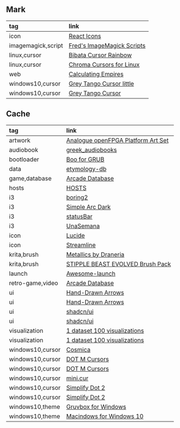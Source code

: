 ## Mark

|tag|link|
|:-|:-|
|icon|[React Icons](https://github.com/react-icons/react-icons)|
|imagemagick,script|[Fred's ImageMagick Scripts](http://www.fmwconcepts.com/imagemagick/filmgrain/index.php)|
|linux,cursor|[Bibata Cursor Rainbow](https://github.com/ful1e5/Bibata_Cursor_Rainbow)|
|linux,cursor|[Chroma Cursors for Linux](https://gnome-look.org/p/2045954)|
|web|[Calculating Empires](https://calculatingempires.net)|
|windows10,cursor|[Grey Tango Cursor little](https://deviantart.com/vicing/art/Grey-Tango-Cursor-little-115920099)|
|windows10,cursor|[Grey Tango Cursor](https://deviantart.com/vicing/art/Grey-Tango-Cursor-115807611)|

## Cache

|tag|link|
|:-|:-|
|artwork|[Analogue openFPGA Platform Art Set](https://github.com/spiritualized1997/openFPGA-Platform-Art-Set)|
|audiobook|[greek_audiobooks](https://github.com/nikolas-n/greek_audiobooks)|
|bootloader|[Boo for GRUB](https://github.com/PROxZIMA/boo-grub)|
|data|[etymology-db](https://github.com/droher/etymology-db)|
|game,database|[Arcade Database](https://www.youtube.com/@ArcadeDatabase/videos)|
|hosts|[HOSTS](https://github.com/StevenBlack/hosts)|
|i3|[boring2](http://dotshare.it/dots/588/)|
|i3|[Simple Arc Dark](http://dotshare.it/dots/1446/)|
|i3|[statusBar](http://dotshare.it/dots/24/)|
|i3|[UnaSemana](http://dotshare.it/dots/307/)|
|icon|[Lucide](https://github.com/lucide-icons/lucide)|
|icon|[Streamline](https://home.streamlinehq.com/)|
|krita,brush|[Metallics by Draneria](https://github.com/Draneria/Metallics-by-Draneria_Krita-Brushes)|
|krita,brush|[STIPPLE BEAST EVOLVED Brush Pack](https://tombofnull.itch.io/stipple-beast-evolved-brush-pack)|
|launch|[Awesome-launch](https://github.com/KingMenes/awesome-launch)|
|retro-game,video|[Arcade Database](https://www.youtube.com/@ArcadeDatabase/videos)|
|ui|[Hand-Drawn Arrows](https://github.com/eronred/handy-arrows)|
|ui|[Hand-Drawn Arrows](https://github.com/eronred/handy-arrows)|
|ui|[shadcn/ui](https://github.com/shadcn-ui/ui)|
|ui|[shadcn/ui](https://github.com/shadcn-ui/ui)|
|visualization|[1 dataset 100 visualizations](https://100.datavizproject.com/)|
|visualization|[1 dataset 100 visualizations](https://100.datavizproject.com/)|
|windows10,cursor|[Cosmica](https://toumeya.itch.io/cosmica-v1-cursor-pack)|
|windows10,cursor|[DOT M Cursors](https://deviantart.com/alexgal23/art/DOT-M-Cursors-817793310)|
|windows10,cursor|[DOT M Cursors](https://deviantart.com/alexgal23/art/DOT-M-Cursors-817793310)|
|windows10,cursor|[mini.cur](https://github.com/rghv234/mini.cur)|
|windows10,cursor|[Simplify Dot 2](https://deviantart.com/dpcdpc11/art/Simplify-Dot-2-Windows-Cursors-897619865)|
|windows10,cursor|[Simplify Dot 2](https://deviantart.com/dpcdpc11/art/Simplify-Dot-2-Windows-Cursors-897619865)|
|windows10,theme|[Gruvbox for Windows](https://www.deviantart.com/niivu/art/Gruvbox-for-Windows-913766735)|
|windows10,theme|[Macindows for Windows 10](https://www.deviantart.com/niivu/art/Macindows-for-Windows-10-870073866)|
